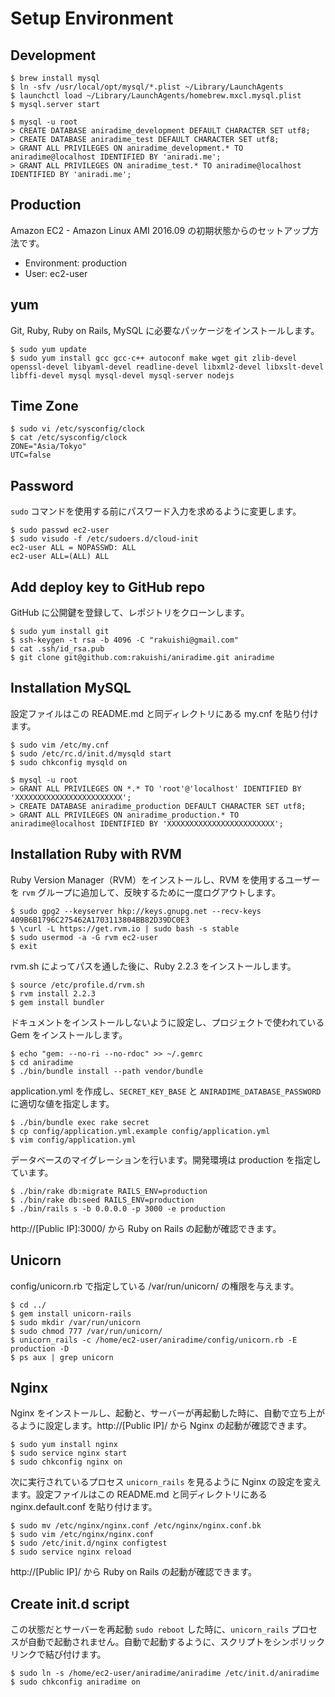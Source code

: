 # Setup Environment

## Development

```
$ brew install mysql
$ ln -sfv /usr/local/opt/mysql/*.plist ~/Library/LaunchAgents
$ launchctl load ~/Library/LaunchAgents/homebrew.mxcl.mysql.plist
$ mysql.server start
```

```
$ mysql -u root
> CREATE DATABASE aniradime_development DEFAULT CHARACTER SET utf8;
> CREATE DATABASE aniradime_test DEFAULT CHARACTER SET utf8;
> GRANT ALL PRIVILEGES ON aniradime_development.* TO aniradime@localhost IDENTIFIED BY 'aniradi.me';
> GRANT ALL PRIVILEGES ON aniradime_test.* TO aniradime@localhost IDENTIFIED BY 'aniradi.me';
```

## Production

Amazon EC2 - Amazon Linux AMI 2016.09 の初期状態からのセットアップ方法です。

* Environment: production
* User: ec2-user

## yum

Git, Ruby, Ruby on Rails, MySQL に必要なパッケージをインストールします。

```
$ sudo yum update
$ sudo yum install gcc gcc-c++ autoconf make wget git zlib-devel openssl-devel libyaml-devel readline-devel libxml2-devel libxslt-devel libffi-devel mysql mysql-devel mysql-server nodejs
```

## Time Zone

```
$ sudo vi /etc/sysconfig/clock 
$ cat /etc/sysconfig/clock 
ZONE="Asia/Tokyo"
UTC=false
```

## Password

`sudo` コマンドを使用する前にパスワード入力を求めるように変更します。

```
$ sudo passwd ec2-user
$ sudo visudo -f /etc/sudoers.d/cloud-init
ec2-user ALL = NOPASSWD: ALL
ec2-user ALL=(ALL) ALL
```

## Add deploy key to GitHub repo

GitHub に公開鍵を登録して、レポジトリをクローンします。

```
$ sudo yum install git
$ ssh-keygen -t rsa -b 4096 -C "rakuishi@gmail.com"
$ cat .ssh/id_rsa.pub
$ git clone git@github.com:rakuishi/aniradime.git aniradime
```

## Installation MySQL

設定ファイルはこの README.md と同ディレクトリにある my.cnf を貼り付けます。

```
$ sudo vim /etc/my.cnf
$ sudo /etc/rc.d/init.d/mysqld start
$ sudo chkconfig mysqld on
```

```
$ mysql -u root
> GRANT ALL PRIVILEGES ON *.* TO 'root'@'localhost' IDENTIFIED BY 'XXXXXXXXXXXXXXXXXXXXXXXX';
> CREATE DATABASE aniradime_production DEFAULT CHARACTER SET utf8;
> GRANT ALL PRIVILEGES ON aniradime_production.* TO aniradime@localhost IDENTIFIED BY 'XXXXXXXXXXXXXXXXXXXXXXXX';
```

## Installation Ruby with RVM

Ruby Version Manager（RVM）をインストールし、RVM を使用するユーザーを `rvm` グループに追加して、反映するために一度ログアウトします。

```
$ sudo gpg2 --keyserver hkp://keys.gnupg.net --recv-keys 409B6B1796C275462A1703113804BB82D39DC0E3
$ \curl -L https://get.rvm.io | sudo bash -s stable
$ sudo usermod -a -G rvm ec2-user
$ exit
```

rvm.sh によってパスを通した後に、Ruby 2.2.3 をインストールします。

```
$ source /etc/profile.d/rvm.sh
$ rvm install 2.2.3
$ gem install bundler
```

ドキュメントをインストールしないように設定し、プロジェクトで使われている Gem をインストールします。

```
$ echo "gem: --no-ri --no-rdoc" >> ~/.gemrc
$ cd aniradime
$ ./bin/bundle install --path vendor/bundle
```

application.yml を作成し、`SECRET_KEY_BASE` と `ANIRADIME_DATABASE_PASSWORD` に適切な値を指定します。

```
$ ./bin/bundle exec rake secret
$ cp config/application.yml.example config/application.yml
$ vim config/application.yml
```

データベースのマイグレーションを行います。開発環境は production を指定しています。

```
$ ./bin/rake db:migrate RAILS_ENV=production
$ ./bin/rake db:seed RAILS_ENV=production
$ ./bin/rails s -b 0.0.0.0 -p 3000 -e production
```

http://[Public IP]:3000/ から Ruby on Rails の起動が確認できます。

## Unicorn

config/unicorn.rb で指定している /var/run/unicorn/ の権限を与えます。

```
$ cd ../
$ gem install unicorn-rails
$ sudo mkdir /var/run/unicorn
$ sudo chmod 777 /var/run/unicorn/
$ unicorn_rails -c /home/ec2-user/aniradime/config/unicorn.rb -E production -D
$ ps aux | grep unicorn
```

## Nginx

Nginx をインストールし、起動と、サーバーが再起動した時に、自動で立ち上がるように設定します。http://[Public IP]/ から Nginx の起動が確認できます。

```
$ sudo yum install nginx
$ sudo service nginx start
$ sudo chkconfig nginx on
```

次に実行されているプロセス `unicorn_rails` を見るように Nginx の設定を変えます。設定ファイルはこの README.md と同ディレクトリにある nginx.default.conf を貼り付けます。

```
$ sudo mv /etc/nginx/nginx.conf /etc/nginx/nginx.conf.bk
$ sudo vim /etc/nginx/nginx.conf
$ sudo /etc/init.d/nginx configtest
$ sudo service nginx reload
```

http://[Public IP]/ から Ruby on Rails の起動が確認できます。

## Create init.d script

この状態だとサーバーを再起動 `sudo reboot` した時に、`unicorn_rails` プロセスが自動で起動されません。自動で起動するように、スクリプトをシンボリックリンクで結び付けます。

```
$ sudo ln -s /home/ec2-user/aniradime/aniradime /etc/init.d/aniradime
$ sudo chkconfig aniradime on
```
